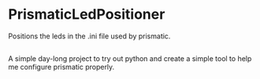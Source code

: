 # PrismaticLedPositioner
Positions the leds in the .ini file used by prismatic.

##
A simple day-long project to try out python and create a simple tool to help me configure prismatic properly.